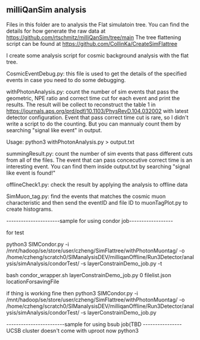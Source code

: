 milliQanSim analysis
----------------------------------------------------------------

Files in this folder are to analysis the Flat simulatoin tree.
You can find the details for how generate the raw data at https://github.com/rtschmitz/milliQanSim/tree/main
The tree flattening script can be found at https://github.com/CollinKa/CreateSimFlattree


I create some analysis script for cosmic background analysis with the flat tree.




CosmicEventDebug.py: this file is used to get the details of the specified events in case you need to do some debugging.

withPhotonAnalysis.py: count the number of sim events that pass the geometric, NPE ratio and correct time cut for each event and print the results. The result will be collect to reconstruct the table 1 in https://journals.aps.org/prd/pdf/10.1103/PhysRevD.104.032002 with latest detector configuration. Event that pass correct time cut is rare, so I didn't write a script to do the counting. But you can mannualy count them by searching "signal like event" in output.

Usage: python3 withPhotonAnalysis.py > output.txt


summingResult.py: count the number of sim events that pass different cuts from all of the files. The event that can pass concecutive correct time is an interesting event. You can find them inside output.txt by searching "signal like event is found!"

offlineCheck1.py: check the result by applying the analysis to offline data


SimMuon_tag.py: find the events that matches the cosmic muon characteristic and then send the eventID and file ID to muonTagPlot.py to create histograms.




----------------------sample for using condor job------------------

for test

python3 SIMCondor.py -i /mnt/hadoop/se/store/user/czheng/SimFlattree/withPhotonMuontag/ -o /home/czheng/scratch0/SIManalysisDEV/milliqanOffline/Run3Detector/analysis/simAnalysis/condorTest/ -s layerConstrainDemo_job.py -t

 bash condor_wrapper.sh layerConstrainDemo_job.py 0 filelist.json locationForsavingFile

if thing is working fine then 
python3 SIMCondor.py -i /mnt/hadoop/se/store/user/czheng/SimFlattree/withPhotonMuontag/ -o /home/czheng/scratch0/SIManalysisDEV/milliqanOffline/Run3Detector/analysis/simAnalysis/condorTest/ -s layerConstrainDemo_job.py

------------------------sample for using bsub job(TBD ----------------
UCSB cluster doesn't come with uproot now
python3 






